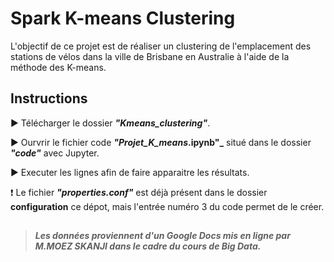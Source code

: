 # Spark K-means Clustering

L'objectif de ce projet est de réaliser un clustering de l'emplacement des stations de vélos dans la ville de Brisbane en Australie à l'aide de la méthode des K-means.

## Instructions

:arrow_forward: Télécharger le dossier **_"Kmeans_clustering"_**.

:arrow_forward: Ourvrir le fichier code **_"Projet_K_means_.ipynb"_** situé dans le dossier **_"code"_** avec Jupyter.

:arrow_forward: Executer les lignes afin de faire apparaitre les résultats.

:heavy_exclamation_mark: Le fichier **_"properties.conf"_** est déjà présent dans le dossier **configuration** ce dépot, mais l'entrée numéro 3 du code permet de le créer.  
  
    
    
## 
  
    
    
> **_Les données proviennent d'un Google Docs mis en ligne par M.MOEZ SKANJI dans le cadre du cours de Big Data._**
 
